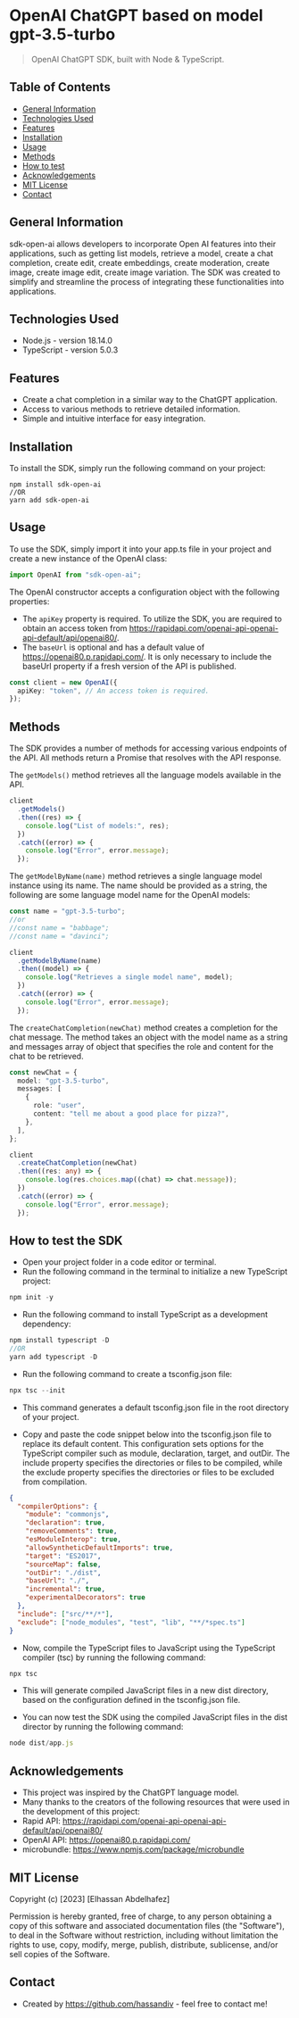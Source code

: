 # OpenAI ChatGPT based on model gpt-3.5-turbo

> OpenAI ChatGPT SDK, built with Node &amp; TypeScript.

## Table of Contents

- [General Information](#general-information)
- [Technologies Used](#technologies-used)
- [Features](#features)
- [Installation](#installation)
- [Usage](#usage)
- [Methods](#methods)
- [How to test](#how-to-test)
- [Acknowledgements](#acknowledgements)
- [MIT License](#mit-License)
- [Contact](#contact)

## General Information

sdk-open-ai allows developers to incorporate Open AI features into their applications, such as getting list models, retrieve a model, create a chat completion, create edit, create embeddings, create moderation, create image, create image edit, create image variation. The SDK was created to simplify and streamline the process of integrating these functionalities into applications.

## Technologies Used

- Node.js - version 18.14.0
- TypeScript - version 5.0.3

## Features

- Create a chat completion in a similar way to the ChatGPT application.
- Access to various methods to retrieve detailed information.
- Simple and intuitive interface for easy integration.

## Installation

To install the SDK, simply run the following command on your project:

```
npm install sdk-open-ai
//OR
yarn add sdk-open-ai
```

## Usage

To use the SDK, simply import it into your app.ts file in your project and create a new instance of the OpenAI class:

```ts
import OpenAI from "sdk-open-ai";
```

The OpenAI constructor accepts a configuration object with the following properties:

- The `apiKey` property is required. To utilize the SDK, you are required to obtain an access token from https://rapidapi.com/openai-api-openai-api-default/api/openai80/.
- The `baseUrl` is optional and has a default value of https://openai80.p.rapidapi.com/. It is only necessary to include the baseUrl property if a fresh version of the API is published.

```ts
const client = new OpenAI({
  apiKey: "token", // An access token is required.
});
```

## Methods

The SDK provides a number of methods for accessing various endpoints of the API. All methods return a Promise that resolves with the API response.

The `getModels()` method retrieves all the language models available in the API.

```ts
client
  .getModels()
  .then((res) => {
    console.log("List of models:", res);
  })
  .catch((error) => {
    console.log("Error", error.message);
  });
```

The `getModelByName(name)` method retrieves a single language model instance using its name. The name should be provided as a string, the following are some language model name for the OpenAI models:

```ts
const name = "gpt-3.5-turbo";
//or
//const name = "babbage";
//const name = "davinci";

client
  .getModelByName(name)
  .then((model) => {
    console.log("Retrieves a single model name", model);
  })
  .catch((error) => {
    console.log("Error", error.message);
  });
```

The `createChatCompletion(newChat)` method creates a completion for the chat message. The method takes an object with the model name as a string and messages array of object that specifies the role and content for the chat to be retrieved.

```ts
const newChat = {
  model: "gpt-3.5-turbo",
  messages: [
    {
      role: "user",
      content: "tell me about a good place for pizza?",
    },
  ],
};

client
  .createChatCompletion(newChat)
  .then((res: any) => {
    console.log(res.choices.map((chat) => chat.message));
  })
  .catch((error) => {
    console.log("Error", error.message);
  });
```

## How to test the SDK

- Open your project folder in a code editor or terminal.
- Run the following command in the terminal to initialize a new TypeScript project:

```ts
npm init -y
```

- Run the following command to install TypeScript as a development dependency:

```ts
npm install typescript -D
//OR
yarn add typescript -D
```

- Run the following command to create a tsconfig.json file:

```ts
npx tsc --init
```

- This command generates a default tsconfig.json file in the root directory of your project.

- Copy and paste the code snippet below into the tsconfig.json file to replace its default content. This configuration sets options for the TypeScript compiler such as module, declaration, target, and outDir. The include property specifies the directories or files to be compiled, while the exclude property specifies the directories or files to be excluded from compilation.

```json
{
  "compilerOptions": {
    "module": "commonjs",
    "declaration": true,
    "removeComments": true,
    "esModuleInterop": true,
    "allowSyntheticDefaultImports": true,
    "target": "ES2017",
    "sourceMap": false,
    "outDir": "./dist",
    "baseUrl": "./",
    "incremental": true,
    "experimentalDecorators": true
  },
  "include": ["src/**/*"],
  "exclude": ["node_modules", "test", "lib", "**/*spec.ts"]
}
```

- Now, compile the TypeScript files to JavaScript using the TypeScript compiler (tsc) by running the following command:

```ts
npx tsc
```

- This will generate compiled JavaScript files in a new dist directory, based on the configuration defined in the tsconfig.json file.

- You can now test the SDK using the compiled JavaScript files in the dist director by running the following command:

```ts
node dist/app.js
```

## Acknowledgements

- This project was inspired by the ChatGPT language model.
- Many thanks to the creators of the following resources that were used in the development of this project:
- Rapid API: https://rapidapi.com/openai-api-openai-api-default/api/openai80/
- OpenAI API: https://openai80.p.rapidapi.com/
- microbundle: https://www.npmjs.com/package/microbundle

## MIT License

Copyright (c) [2023] [Elhassan Abdelhafez]

Permission is hereby granted, free of charge, to any person obtaining a copy
of this software and associated documentation files (the "Software"), to deal
in the Software without restriction, including without limitation the rights
to use, copy, modify, merge, publish, distribute, sublicense, and/or sell
copies of the Software.

## Contact

- Created by https://github.com/hassandiv - feel free to contact me!
